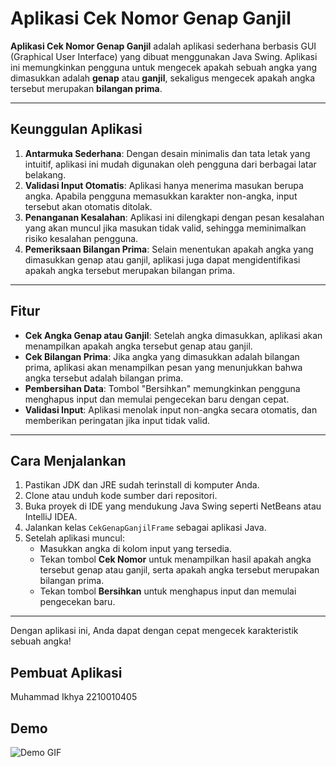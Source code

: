 # Aplikasi Cek Nomor Genap Ganjil

**Aplikasi Cek Nomor Genap Ganjil** adalah aplikasi sederhana berbasis GUI (Graphical User Interface) yang dibuat menggunakan Java Swing. Aplikasi ini memungkinkan pengguna untuk mengecek apakah sebuah angka yang dimasukkan adalah **genap** atau **ganjil**, sekaligus mengecek apakah angka tersebut merupakan **bilangan prima**.

---

## Keunggulan Aplikasi
1. **Antarmuka Sederhana**: Dengan desain minimalis dan tata letak yang intuitif, aplikasi ini mudah digunakan oleh pengguna dari berbagai latar belakang.
2. **Validasi Input Otomatis**: Aplikasi hanya menerima masukan berupa angka. Apabila pengguna memasukkan karakter non-angka, input tersebut akan otomatis ditolak.
3. **Penanganan Kesalahan**: Aplikasi ini dilengkapi dengan pesan kesalahan yang akan muncul jika masukan tidak valid, sehingga meminimalkan risiko kesalahan pengguna.
4. **Pemeriksaan Bilangan Prima**: Selain menentukan apakah angka yang dimasukkan genap atau ganjil, aplikasi juga dapat mengidentifikasi apakah angka tersebut merupakan bilangan prima.

---

## Fitur
- **Cek Angka Genap atau Ganjil**: Setelah angka dimasukkan, aplikasi akan menampilkan apakah angka tersebut genap atau ganjil.
- **Cek Bilangan Prima**: Jika angka yang dimasukkan adalah bilangan prima, aplikasi akan menampilkan pesan yang menunjukkan bahwa angka tersebut adalah bilangan prima.
- **Pembersihan Data**: Tombol "Bersihkan" memungkinkan pengguna menghapus input dan memulai pengecekan baru dengan cepat.
- **Validasi Input**: Aplikasi menolak input non-angka secara otomatis, dan memberikan peringatan jika input tidak valid.

---

## Cara Menjalankan
1. Pastikan JDK dan JRE sudah terinstall di komputer Anda.
2. Clone atau unduh kode sumber dari repositori.
3. Buka proyek di IDE yang mendukung Java Swing seperti NetBeans atau IntelliJ IDEA.
4. Jalankan kelas `CekGenapGanjilFrame` sebagai aplikasi Java.
5. Setelah aplikasi muncul:
   - Masukkan angka di kolom input yang tersedia.
   - Tekan tombol **Cek Nomor** untuk menampilkan hasil apakah angka tersebut genap atau ganjil, serta apakah angka tersebut merupakan bilangan prima.
   - Tekan tombol **Bersihkan** untuk menghapus input dan memulai pengecekan baru.

---

Dengan aplikasi ini, Anda dapat dengan cepat mengecek karakteristik sebuah angka!

## Pembuat Aplikasi
Muhammad Ikhya 2210010405

## Demo
![Demo GIF](/img/GenapGanjilDemo.gif)

